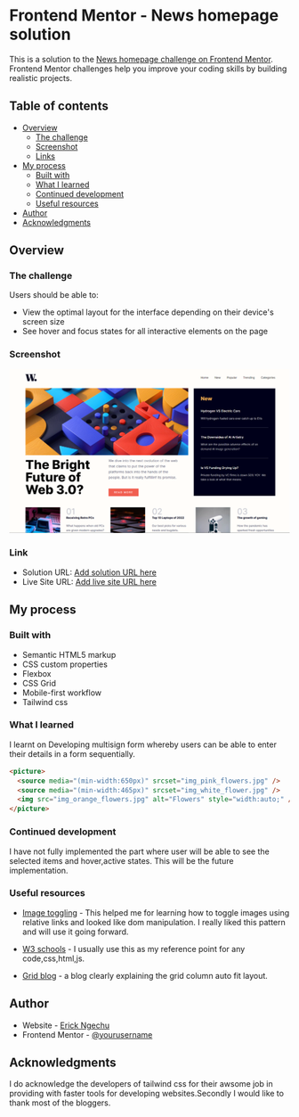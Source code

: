 # Frontend Mentor - News homepage solution

This is a solution to the [News homepage challenge on Frontend Mentor](https://www.frontendmentor.io/challenges/news-homepage-H6SWTa1MFl). Frontend Mentor challenges help you improve your coding skills by building realistic projects.

## Table of contents

- [Overview](#overview)
  - [The challenge](#the-challenge)
  - [Screenshot](#screenshot)
  - [Links](#links)
- [My process](#my-process)
  - [Built with](#built-with)
  - [What I learned](#what-i-learned)
  - [Continued development](#continued-development)
  - [Useful resources](#useful-resources)
- [Author](#author)
- [Acknowledgments](#acknowledgments)

## Overview

### The challenge

Users should be able to:

- View the optimal layout for the interface depending on their device's screen size
- See hover and focus states for all interactive elements on the page

### Screenshot

![](./assets/Screenshot%202024-03-09%20213650.png)

### Link

- Solution URL: [Add solution URL here](https://github.com/Rickyngechu/proj-18)
- Live Site URL: [Add live site URL here](https://frontendmentour-18.netlify.app)

## My process

### Built with

- Semantic HTML5 markup
- CSS custom properties
- Flexbox
- CSS Grid
- Mobile-first workflow
- Tailwind css

### What I learned

I learnt on Developing multisign form whereby users can be able to enter their details in a form sequentially.

```html
<picture>
  <source media="(min-width:650px)" srcset="img_pink_flowers.jpg" />
  <source media="(min-width:465px)" srcset="img_white_flower.jpg" />
  <img src="img_orange_flowers.jpg" alt="Flowers" style="width:auto;" />
</picture>
```

### Continued development

I have not fully implemented the part where user will be able to see the selected items and hover,active states.
This will be the future implementation.

### Useful resources

- [Image toggling](https://www.basedash.com/blog/how-to-change-an-image-src-with-javascript) - This helped me for learning how to toggle images using relative links and looked like dom manipulation. I really liked this pattern and will use it going forward.
- [W3 schools](https://www.w3schools.com/css/css3_flexbox_items.asp) - I usually use this as my reference point for any code,css,html,js.

- [Grid blog](https://css-tricks.com/auto-sizing-columns-css-grid-auto-fill-vs-auto-fit/) - a blog clearly explaining the grid column auto fit layout.

## Author

- Website - [Erick Ngechu](https://rickyportf.netlify.app/)
- Frontend Mentor - [@yourusername](https://www.frontendmentor.io/profile/Rickyngechu)

## Acknowledgments

I do acknowledge the developers of tailwind css for their awsome job in providing with faster tools for developing websites.Secondly I would like to thank most of the bloggers.
